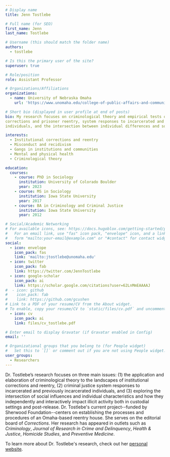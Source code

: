 ```yaml
---
# Display name
title: Jenn Tostlebe

# Full name (for SEO)
first_name: Jenn
last_name: Tostlebe

# Username (this should match the folder name)
authors:
  - tostlebe

# Is this the primary user of the site?
superuser: true

# Role/position
role: Assistant Professor

# Organizations/Affiliations
organizations:
  - name: University of Nebraska Omaha
    url: 'https://www.unomaha.edu/college-of-public-affairs-and-community-service/criminology-and-criminal-justice/about-us/jennifer-tostlebe.php'

# Short bio (displayed in user profile at end of posts)
bio: My research focuses on criminological theory and empirical tests of it within institutional
corrections and prisoner reentry, system responses to incarcerated and previously incarcerated
individuals, and the intersection between individual differences and social influences.

interests:
  - Institutional corrections and reentry
  - Misconduct and recidivism
  - Gangs in institutions and communities
  - Mental and physical health
  - Criminological theory

education:
  courses:
    - course: PhD in Sociology
      institution: University of Colorado Boulder
      year: 2023
    - course: MS in Sociology
      institution: Iowa State University
      year: 2017
    - course: BA in Criminology and Criminal Justice
      institution: Iowa State University
      year: 2012

# Social/Academic Networking
# For available icons, see: https://docs.hugoblox.com/getting-started/page-builder/#icons
#   For an email link, use "fas" icon pack, "envelope" icon, and a link in the
#   form "mailto:your-email@example.com" or "#contact" for contact widget.
social:
  - icon: envelope
    icon_pack: fas
    link: 'mailto:jtostlebe@unomaha.edu'
  - icon: twitter
    icon_pack: fab
    link: https://twitter.com/JennTostlebe
  - icon: google-scholar
    icon_pack: ai
    link: https://scholar.google.com/citations?user=62LnMmEAAAAJ
#  - icon: github
#    icon_pack: fab
#    link: https://github.com/gcushen
# Link to a PDF of your resume/CV from the About widget.
# To enable, copy your resume/CV to `static/files/cv.pdf` and uncomment the lines below.
  - icon: cv
    icon_pack: ai
    link: files/cv_tostlebe.pdf

# Enter email to display Gravatar (if Gravatar enabled in Config)
email: ''

# Organizational groups that you belong to (for People widget)
#   Set this to `[]` or comment out if you are not using People widget.
user_groups:
  - Researchers
---
```


Dr. Tostlebe’s research focuses on three main issues: (1) the application and elaboration of criminological 
theory to the landscapes of institutional corrections and reentry, (2) criminal justice system responses 
to incarcerated and previously incarcerated individuals, and (3) exploring the intersection of social 
influences and individual characteristics and how they independently and interactively impact illicit 
activity both in custodial settings and post-release. Dr. Tostlebe's current project--funded by Sherwood Foundation--centers 
on establishing the processes and procedures of an Omaha-based reentry house. She serves on the editorial 
board of *Corrections*. Her research has appeared in outlets such as *Criminology*, *Journal of Research in 
Crime and Delinquency*, *Health & Justice*, *Homicide Studies*, and *Preventive Medicine*.

To learn more about Dr. Tostlebe's research, check out her [personal website](https://www.thecriminologyacademy.com). 
